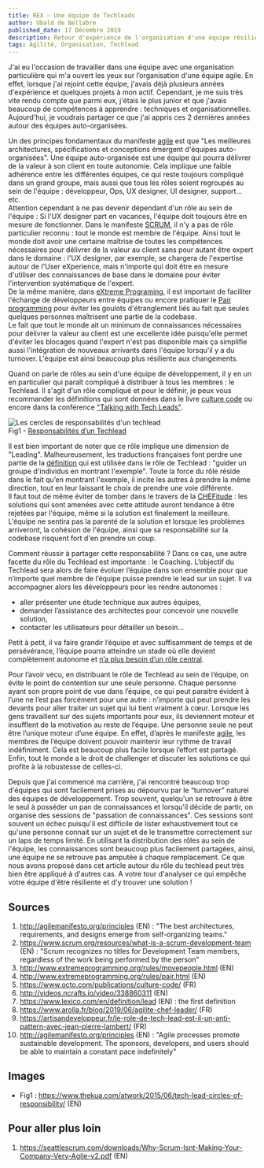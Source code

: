 ```yaml
---
title: REX – Une équipe de Techleads
author: Ubald de Bellabre
published_date: 17 Décembre 2019
description: Retour d'expérience de l'organisation d'une équipe résiliente.
tags: Agilité, Organisation, Techlead
---
```


J'ai eu l'occasion de travailler dans une équipe avec une organisation particulière qui m'a ouvert les yeux sur 
l’organisation d'une équipe agile. En effet, lorsque j'ai rejoint cette équipe, j'avais déjà plusieurs années 
d'expérience et quelques projets à mon actif. Cependant, je me suis très vite rendu compte que parmi eux, j'étais le 
plus junior et que j'avais beaucoup de compétences à apprendre : techniques et organisationnelles. Aujourd'hui, je 
voudrais partager ce que j'ai appris ces 2 dernières années autour des équipes auto-organisées. 

Un des principes fondamentaux du manifeste [agile](http://agilemanifesto.org/principles) est que "Les meilleures 
architectures, spécifications et conceptions émergent d'équipes auto-organisées". Une équipe auto-organisée est une 
équipe qui pourra délivrer de la valeur à son client en toute autonomie. Cela implique une faible adhérence entre les 
différentes équipes, ce qui reste toujours compliqué dans un grand groupe, mais aussi que tous les rôles soient 
regroupés au sein de l'équipe : développeur, Ops, UX designer, UI designer, support... etc.   
Attention cependant à ne pas devenir dépendant d'un rôle au sein de l'équipe : Si l'UX designer part en vacances, 
l'équipe doit toujours être en mesure de fonctionner. Dans le manifeste [SCRUM](https://www.scrum.org/resources/what-is-a-scrum-development-team), 
il n'y a pas de rôle particulier reconnu : tout le monde est membre de l'équipe. Ainsi tout le monde doit avoir une 
certaine maîtrise de toutes les compétences nécessaires pour délivrer de la valeur au client sans pour autant être 
expert dans le domaine : l'UX designer, par exemple, se chargera de l'expertise autour de l'User eXperience, mais 
n'importe qui doit être en mesure d'utiliser des connaissances de base dans le domaine pour éviter l'intervention 
systématique de l'expert.  
De la même manière, dans [eXtreme Programing](http://www.extremeprogramming.org/rules/movepeople.html), il est important 
de faciliter l'échange de développeurs entre équipes ou encore pratiquer le [Pair programming](http://www.extremeprogramming.org/rules/pair.html) 
pour éviter les goulots d'étranglement liés au fait que seules quelques personnes maîtrisent une partie de la codebase.    
Le fait que tout le monde ait un minimum de connaissances nécessaires pour délivrer la valeur au client est une 
excellente idée puisqu'elle permet d'éviter les blocages quand l'expert n'est pas disponible mais ça simplifie aussi 
l'intégration de nouveaux arrivants dans l'équipe lorsqu'il y a du turnover. L'équipe est ainsi beaucoup plus résiliente 
aux changements. 

Quand on parle de rôles au sein d'une équipe de développement, il y en un en particulier qui paraît compliqué à 
distribuer à tous les membres : le Techlead. Il s'agit d'un rôle compliqué et pour le définir, je peux vous recommander 
les définitions qui sont données dans le livre [culture code](https://www.octo.com/publications/culture-code/) ou encore 
dans la conférence ["Talking with Tech Leads"](http://videos.ncrafts.io/video/338860311).  

 
![Les cercles de responsabilités d'un techlead](https://www.thekua.com/atwork/wp-content/uploads/2015/06/TechLeadCircles.png)  
Fig1 - [Responsabilités d’un Techlead](https://www.thekua.com/atwork/2015/06/tech-lead-circles-of-responsibility/) 

Il est bien important de noter que ce rôle implique une dimension de "Leading". Malheureusement, les traductions 
françaises font perdre une partie de la [définition](https://www.lexico.com/en/definition/lead) qui est utilisée dans le 
rôle de Techlead : "guider un groupe d'individus en montrant l'exemple". Toute la force du rôle réside dans le fait 
qu’en montrant l'exemple, il incite les autres à prendre la même direction, tout en leur laissant le choix de prendre 
une voie différente.  
Il faut tout de même éviter de tomber dans le travers de la [CHEFitude](https://www.arolla.fr/blog/2019/06/agilite-chef-leader/) : 
les solutions qui sont amenées avec cette attitude auront tendance à être rejetées par l'équipe, même si la solution est
finalement la meilleure. L'équipe ne sentira pas la parenté de la solution et lorsque les problèmes arriveront, la 
cohésion de l'équipe, ainsi que sa responsabilité sur la codebase risquent fort d'en prendre un coup.  

Comment réussir à partager cette responsabilité ? Dans ce cas, une autre facette du rôle du Techlead est importante : 
le Coaching. L’objectif du Techlead sera alors de faire évoluer l’équipe dans son ensemble pour que n’importe quel 
membre de l’équipe puisse prendre le lead sur un sujet. Il va accompagner alors les développeurs pour les rendre 
autonomes :  
* aller présenter une étude technique aux autres équipes,  
* demander l’assistance des architectes pour concevoir une nouvelle solution,  
* contacter les utilisateurs pour détailler un besoin... 
 
Petit à petit, il va faire grandir l’équipe et avec suffisamment de temps et de persévérance, l’équipe pourra atteindre 
un stade où elle devient complètement autonome et [n’a plus besoin d’un rôle central](https://artisandeveloppeur.fr/le-role-de-tech-lead-est-il-un-anti-pattern-avec-jean-pierre-lambert/).  

Pour l’avoir vécu, en distribuant le rôle de Techlead au sein de l’équipe, on évite le point de contention sur une seule 
personne. Chaque personne ayant son propre point de vue dans l’équipe, ce qui peut paraitre évident à l’une ne l’est pas 
forcément pour une autre : n’importe qui peut prendre les devants pour aller traiter un sujet qui lui tient vraiment à 
cœur. Lorsque les gens travaillent sur des sujets importants pour eux, ils deviennent moteur et insufflent de la 
motivation au reste de l’équipe. Une personne seule ne peut être l’unique moteur d’une équipe. En effet, d’après le 
manifeste [agile](http://agilemanifesto.org/principles), les membres de l’équipe doivent pouvoir maintenir leur rythme de travail indéfiniment. Cela est 
beaucoup plus facile lorsque l’effort est partagé. Enfin, tout le monde a le droit de challenger et discuter les 
solutions ce qui profite à la robustesse de celles-ci.  

Depuis que j'ai commencé ma carrière, j'ai rencontré beaucoup trop d'équipes qui sont facilement prises au dépourvu par 
le “turnover” naturel des équipes de développement. Trop souvent, quelqu'un se retrouve à être le seul à posséder un pan 
de connaissances et lorsqu'il décide de partir, on organise des sessions de "passation de connaissances". Ces sessions 
sont souvent un échec puisqu'il est difficile de lister exhaustivement tout ce qu'une personne connait sur un sujet et 
de le transmettre correctement sur un laps de temps limité. En utilisant la distribution des rôles au sein de l'équipe, 
les connaissances sont beaucoup plus facilement partagées, ainsi, une équipe ne se retrouve pas amputée à chaque 
remplacement. Ce que nous avons proposé dans cet article autour du rôle du techlead peut très bien être appliqué à 
d'autres cas. A votre tour d'analyser ce qui empêche votre équipe d'être résiliente et d'y trouver une solution ! 

## Sources

1. http://agilemanifesto.org/principles (EN) : "The best architectures, requirements, and designs emerge from self-organizing teams." 
2. https://www.scrum.org/resources/what-is-a-scrum-development-team (EN) : "Scrum recognizes no titles for Development Team members, regardless of the work being performed by the person" 
3. http://www.extremeprogramming.org/rules/movepeople.html (EN)   
4. http://www.extremeprogramming.org/rules/pair.html (EN)    
5. https://www.octo.com/publications/culture-code/ (FR)   
6. http://videos.ncrafts.io/video/338860311 (EN)   
7. https://www.lexico.com/en/definition/lead (EN) : the first definition   
8. https://www.arolla.fr/blog/2019/06/agilite-chef-leader/ (FR)   
9. https://artisandeveloppeur.fr/le-role-de-tech-lead-est-il-un-anti-pattern-avec-jean-pierre-lambert/ (FR) 
10. http://agilemanifesto.org/principles (EN) : "Agile processes promote sustainable development. The sponsors, developers, and users should be able to maintain a constant pace indefinitely"  

## Images
* Fig1 : https://www.thekua.com/atwork/2015/06/tech-lead-circles-of-responsibility/ (EN) 

## Pour aller plus loin  
1. https://seattlescrum.com/downloads/Why-Scrum-Isnt-Making-Your-Company-Very-Agile-v2.pdf (EN) 
